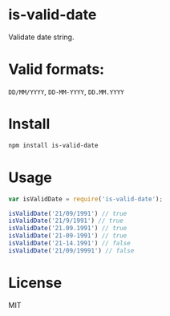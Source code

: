 # is-valid-date

Validate date string.

# Valid formats:

`DD/MM/YYYY`, `DD-MM-YYYY`, `DD.MM.YYYY`

# Install

```bash
npm install is-valid-date
```

# Usage

```javascript
var isValidDate = require('is-valid-date');

isValidDate('21/09/1991') // true
isValidDate('21/9/1991') // true
isValidDate('21.09.1991') // true
isValidDate('21-09-1991') // true
isValidDate('21-14.1991') // false
isValidDate('21/09/19991') // false
```

# License

MIT
